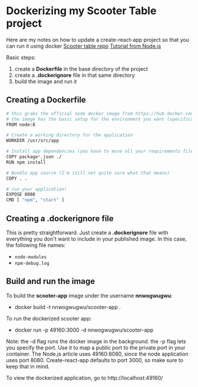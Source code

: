 # Dockerizing my Scooter Table project
Here are my notes on how to update a create-react-app project so that you can run it using docker
[Scooter table repo](https://github.com/ngozinwogwugwu/scooter_table)
[Tutorial from Node.js](https://nodejs.org/en/docs/guides/nodejs-docker-webapp/)


Basic steps:
1. create a **Dockerfile** in the base directory of the project
2. create a **.dockerignore** file in that same directory
3. build the image and run it

## Creating a Dockerfile
```bash
# this grabs the official node docker image from https://hub.docker.com/_/node/
# the image has the basic setup for the environment you want (specifically npm)
FROM node:8

# Create a working directory for the application
WORKDIR /usr/src/app

# Install app dependencies (you have to move all your requirements files into the working directory first) 
COPY package*.json ./
RUN npm install

# Bundle app source (I'm still not quite sure what that means)
COPY . .

# run your application!
EXPOSE 8080
CMD [ "npm", "start" ]
```

## Creating a .dockerignore file
This is pretty straightforward. Just create a **.dockerignore** file with everything you don't want to include in your published image. In this case, the following file names:
- ```node-modules```
- ```npm-debug.log```

## Build and run the image
To build the **scooter-app** image under the username **nnwogwugwu**:
- docker build -t nnwogwugwu/scooter-app .

To run the dockerized scooter app:
- docker run -p 49160:3000 -d nnwogwugwu/scooter-app

Note: the -d flag runs the docker image in the background. the -p flag lets you specify the port. Use it to map a public port to the private port in your container. The Node.js article uses 49160:8080, since the node application uses port 8080. Create-react-app defaults to port 3000, so make sure to keep that in mind.

To view the dockerized application, go to http://localhost:49160/

